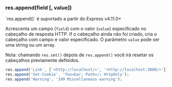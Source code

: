 <h3 id='res.append'>res.append(field [, value])</h3>

<div class="doc-box doc-info" markdown="1">
`res.append()` é suportado a partir do Express v4.11.0+
</div>

Acrescenta um campo (`field`) com o valor (`value`) especificado no cabeçalho de resposta HTTP. If o cabeçalho ainda não foi criado, cria o cabeçalho com campo e valor especificado. O parâmetro `value` pode ser uma string ou um array.


Nota: chamando `res.set()` depois de `res.append()` você irá resetar os cabeçalhos previamente definidos.

~~~js
res.append('Link', ['<http://localhost/>', '<http://localhost:3000/>']);
res.append('Set-Cookie', 'foo=bar; Path=/; HttpOnly');
res.append('Warning', '199 Miscellaneous warning');
~~~
